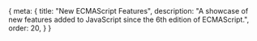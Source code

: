 <route>
{
	meta: {
		title: "New ECMAScript Features",
		description: "A showcase of new features added to JavaScript since the 6th edition of ECMAScript.",
		order: 20,
	}
}
</route>

<Title :title="$route.meta.title" :description="$route.meta.description" />

Now that we know a little bit about the history of JavaScript, we can move onto modern JavaScript. In my mind, modern JavaScript means two things, the new language features released since ES5 and the build tools and frameworks we use these days to create JavaScript applications.

In this article, we'll look at the new features introduced in the ECMAScript specifications. We're not going to look at every change and detail. Instead, we'll focus on new syntax, features, built-in global objects and new methods to existing objects. We'll also take a look at some new Web APIs.

The goal of this article isn't to teach you new programming concepts, or even to show you how to use these new JavaScript features, that would take far too long. Instead I'm aiming to show you as many cool new features of JavaScript, so you know about them, and link to the relevant MDN articles so you can learn more about the ones that interest you.

::: c info "Credit" box
The examples in this article are based on and directly quoted from [MDN articles](https://developer.mozilla.org/en-US/docs/Web/JavaScript/Reference), found from this [ECMAScript compatibility table](https://kangax.github.io/compat-table/es6/), with some key differences.

This article is like a curated list of these articles, shortened and spliced for brevity and to only, (*mostly* 🙄), contain features introduced since ES5.

Rather than listing new features of each ECMAScript edition chronologically, I'm grouping related features together. Modern browsers support almost all of the latest ES features. So there's really no reason to make a distinction between the different editions.
:::

## Syntax
Let's start by going through some of the new syntax introduced in ES2015+. These new syntax features make writing JavaScript less tedious and more concise. This isn't a complete list; some new syntax is also presented in other sections, but those features are large enough to warrant their own chapters.

#### Default function parameters

Default function parameters allow named parameters to be initialized with default values if no value or undefined is passed.

```js ln
function multiply(a, b = 1) {
	return a * b;
}

console.log(multiply(5, 2)); // 10
console.log(multiply(5)); // 5
```

[MDN: Default parameters](https://developer.mozilla.org/en-US/docs/Web/JavaScript/Reference/Functions/Default_parameters)

#### Rest parameters
The rest parameter syntax allows a function to accept an indefinite number of arguments as an array. The function declaration can include normal parameters as well, but only the last parameter can be a rest parameter.

```js ln
function myFun(a, b, ...manyMoreArgs) {
	console.log("a", a)
	console.log("b", b)
	console.log("manyMoreArgs", manyMoreArgs)
}

myFun("one", "two", "three", "four", "five", "six")
// a, one
// b, two
// manyMoreArgs, ["three", "four", "five", "six"]
```

[MDN: Rest parameters](https://developer.mozilla.org/en-US/docs/Web/JavaScript/Reference/Functions/rest_parameters)

#### Spread syntax

Spread syntax `...` looks exactly like rest syntax. In a way, rest syntax is the opposite of spread syntax. Spread syntax *"expands"* an array into its elements, while rest syntax collects multiple elements and *"condenses"* them into a single element.

```js ln
function sum(x, y, z) {
	return x + y + z;
}

const numbers = [1, 2, 3];
console.log(sum(...numbers)); // 6
```

The spread syntax makes it easy to clone and concatenate arrays and objects.

```js ln
let arr1 = [0, 1, 2];
let arr2 = [3, 4, 5];

// Copies the array, same as arr1.slice()
let arr3 = [...arr1];

// Concatenas the arrays, same as arr1.concat(arr2);
let arr3 = [...arr1, ...arr2];

let obj1 = { foo: 'bar', x: 42 };
let obj2 = { foo: 'baz', y: 13 };

let clonedObj = { ...obj1 };
// Object { foo: "bar", x: 42 }

let mergedObj = { ...obj1, ...obj2 };
// Object { foo: "baz", x: 42, y: 13 }
```

[MDN: Spread syntax](https://developer.mozilla.org/en-US/docs/Web/JavaScript/Reference/Operators/Spread_syntax)

#### Destructuring assignment

The destructuring assignment syntax is a JavaScript expression that makes it possible to unpack values from arrays, or properties from objects, into distinct variables.

```js ln
let [a, b] = [10, 20];

console.log(a); // 10
console.log(b); // 20

let { a, b } = { a: 10, b: 20 };
console.log(a); // 10
console.log(b); // 20

// Renaming variables
const o = {p: 42, q: true};
const {p: foo, q: bar} = o;

console.log(foo); // 42
console.log(bar); // true
```

A neat trick is to destructure values into existing variables, allowing us to swap the values of variables in a single expression.

```js ln
let a = 1;
let b = 3;

[a, b] = [b, a];
console.log(a); // 3
console.log(b); // 1
```

The destructuring syntax is really powerful. Considering that
1. We can include default values in destructuring assignment.
2. We can use destructuring in a function's parameters.
3. We can destructure nested objects/arrays.

Putting all of that together:

::: c center-child wide
```js ln
// We still get `size`, since it has a default value
function drawChart({size = 'big', coords = {x: 0, y: 0}, radius = 25} = {}) {
	console.log(size, coords, radius);
}

drawChart({
	coords: { x: 18, y: 30 },
	radius: 30,
	color: 'red' // We can pass in properties that aren't used
});
```
:::

Note that the right hand assignment of an empty object `= {}`, is so that we could call the function without any parameters and it would still work.

[MDN: Destructuring assignment](https://developer.mozilla.org/en-US/docs/Web/JavaScript/Reference/Operators/Destructuring_assignment)

#### Object literal extensions
With some new syntactic sugar for objects, an object's keys can now be declared using shorthands and computed names.

```js ln
// Shorthand property names
let a = 'foo', b = 42, someObj = {};
let o = { a, b, c }
// Previously { a: a, b: b, someObj: someObj }

// Shorthand method names
let o = { property(parameters) {} }
// Previously { property: function(parameters) {} }

// Computed property names
let prop = 'foo';
let o = {
	[prop]: 'hey',
	['b' + 'ar']: 'there'
}
```
[MDN: Object inititalizer](https://developer.mozilla.org/en-US/docs/Web/JavaScript/Reference/Operators/Object_initializer#new_notations_in_ecmascript_2015)

Modern JavaScript also allows leaving trailing commas after object properties and function parameters. Previously trailing commas were only valid syntax in arrays.

```js ln
var object = {
	foo: "bar",
	baz: "qwerty",
	age: 42,
};

function f(p,) {
	console.log(p);
}

// array destructuring with a trailing comma
[a, b,] = [1, 2];
```
[MDN: Trailing commas](https://developer.mozilla.org/en-US/docs/Web/JavaScript/Reference/Trailing_commas)

#### For..of loops
The `for...of` statement creates a loop iterating over iterable objects, including Strings, Arrays, and array-like objects (e.g., NodeList).

The `for...of` statement iterates over the **values** of the iterable object.

```js ln
const iterable = [10, 20, 30];

for (const value of iterable) {
	console.log(value);
}
// 10
// 20
// 30

const iterable = 'boo';

for (const value of iterable) {
	console.log(value);
}
// "b"
// "o"
// "o"
```

`for...of` is different from the `for...in` statement, which [iterates](#iterators) over the **properties**, of an object, i.e., the key rather than the value. This means you often have to take an extra step to access the value.

The problem with `for...in` is that adding properties to `Object` or `Array` 's prototype means that those properties will also be iterated over, even though this is rarely the behavior you want.

```js ln
Object.prototype.objCustom = function() {};
Array.prototype.arrCustom = function() {};

const iterable = [3, 5, 7];
iterable.foo = 'hello';

for (const i in iterable) {
	console.log(i);
	// logs "0", "1", "2", "foo", "arrCustom", "objCustom"

	if (iterable.hasOwnProperty(i)) {
		console.log(i);
		// logs "0", "1", "2", "foo"
	}
}

for (const i of iterable) {
	console.log(i);
	// logs 3, 5, 7
}
```

[MDN: for...of](https://developer.mozilla.org/en-US/docs/Web/JavaScript/Reference/Statements/for...of)

#### Template literals

Template literals are string literals that allow embedded expressions. You can use multi-line strings and string interpolation features with them.

```js ln
`string text`

`string text line 1
 string text line 2`

`string text ${expression} string text`
```

Template literals are enclosed by the backtick (`). Any newline characters inserted in the source are part of the template literal, which isn't possible with normal strings, instead you'd have to use newline characters and string concatenation.

The expressions in a template literal also support nested templates. For more complex use cases, you can read about tagged templates in the following link.

[MDN: Template literals](https://developer.mozilla.org/en-US/docs/Web/JavaScript/Reference/Template_literals)

#### Optional chaining (?.)

The optional chaining operator `?.` enables you to read the value of a property in an object without having to check that the reference is valid. With nested structures, it is possible to use optional chaining multiple times.

The `?.` operator is like the `.` chaining operator, except that instead of causing an error if a reference is nullish (`null` or `undefined`), the expression short-circuits with a return value of `undefined`.

```js ln
const adventurer = {
	name: 'Alice',
	cat: {
		name: 'Dinah'
	}
};

const dogName = adventurer.dog?.name;
console.log(dogName); // undefined
```

[MDN: Optional chaining operator](https://developer.mozilla.org/en-US/docs/Web/JavaScript/Reference/Operators/Optional_chaining)

#### Nullish coalescing (??)

The nullish coalescing operator `??` is a logical operator that returns its right-hand side operand when its left-hand side operand is null or undefined, and otherwise returns its left-hand side operand.

This can be contrasted with the logical OR `||` operator, which returns the right-hand side operand if the left operand is any falsy value.

```js ln
let myText = '';
// An empty string (which is also a falsy value)

let notFalsyText = myText || 'Hello world';
console.log(notFalsyText);
// Hello world

let preservingFalsy = myText ?? 'Hi neighborhood';
console.log(preservingFalsy);
// ''
```

[MDN: Nullish coalescing operator](https://developer.mozilla.org/en-US/docs/Web/JavaScript/Reference/Operators/Nullish_coalescing_operator)


#### Exponentiation (**)

The exponentiation operator `**` returns the result of raising the first operand to the power of the second operand. It is equivalent to `Math.pow`, except it also accepts [BigInts](#bigint) as operands.

https://developer.mozilla.org/en-US/docs/Web/JavaScript/Reference/Operators/Exponentiation

#### `const` and `let`

Traditionally JavaScript variables were declared using the `var` statement, which declares a function-scoped or globally-scoped variable. The major difference between `var` and `const` or `let` is that `var` variables are function-scoped, where as `let` and `const` are block-scoped, and `var` declarations are [hoisted](https://developer.mozilla.org/en-US/docs/Web/JavaScript/Reference/Statements/var#var_hoisting).

The difference between `const` and `let` is that the value of a constant can't be changed through reassignment, and it can't be redeclared.

Note that `const` does not make the value itself immutable, just that the variable identifier cannot be reassigned.

```js ln
function varTest() {
	var x = 1;
	{
		var x = 2; // same variable
		console.log(x); // 2
	}
	console.log(x); // 2
}

function letTest() {
	let x = 1;
	{
		let x = 2; // different variable
		console.log(x); // 2
	}
	console.log(x); // 1
}
```

The nature of `var` makes it unpredictable in some cases. For example:

```js ln
for (var i = 0; i < 5; ++i) {
	setTimeout(function () {
		console.log(i);
	}, 1000);
}
// prints '5' five times
```

This will call the `setTimeout` function five time immediately, and a second later all five callbacks are called with the same value of `i', rather than creating a new lexical environment with each iteration.

[MDN: const](https://developer.mozilla.org/en-US/docs/Web/JavaScript/Reference/Statements/const)
[MDN: let](https://developer.mozilla.org/en-US/docs/Web/JavaScript/Reference/Statements/let)
[MDN: var](https://developer.mozilla.org/en-US/docs/Web/JavaScript/Reference/Statements/var)

#### Object getter and setter

The `get` syntax binds an object property to a function that will be called when that property is looked up.
The `set` syntax binds an object property to a function to be called when there is an attempt to set that property.

```js ln
const language = {
	name: '',
	dialects: ['a', 'b', 'c'],
	previousLanguages: [],
	get firstDialect() {
		if (dialects.length) {
			return this.dialects[0];
		}
		return undefined;
	},
	set current(name) {
		this.name = name;
		this.previousLanguages.push(name);
	}
};

language.current = 'EN';
language.current = 'FA';
console.log(language.log); // Array ["EN", "FA"]
console.log(language.firstDialect); // "a"
console.log(language.name); // "FA"
```

[MDN: get](https://developer.mozilla.org/en-US/docs/Web/JavaScript/Reference/Functions/get)
[MDN: set](https://developer.mozilla.org/en-US/docs/Web/JavaScript/Reference/Functions/set)

## Functions

ECMAScript has had a lot of addition to functions. These come in the form of arrow functions, generators, async functions and classes. We'll be going through all of these and seeing how these new additions work.

### Arrow functions

An arrow function expression is a compact alternative to a traditional function expression, but is limited and can't be used in all situations.

```js ln
// Traditional Function
function (a){
	return a + 100;
}

// Arrow Function
a => a + 100;
```

The main difference is that arrow functions do not have their own scope, meaning they don't bind their own `this`. This means it's not a good idea to use them as methods, as you won't be able to refer to the other properties of the object. On the other hand, arrow functions are well suited for callbacks, since you often want to access the scope where the callback was defined, and not the scope of the function you're passing the callback into.

Let's take a closer look at the concise syntax of arrow functions. Arrow functions can omit paranthesis around the parameters, if there's only one parameter. They can also omit the brackets around the body of the function, and the return statement, in which case the return is implicit.

Here's the above arrow function in it's full form.

```js
(a) => {
	return a + 100;
}
```

Arrow functions, just like regular functions, are expressions and can be assigned to a variable.

```js
let max = (a, b) => a > b ? a : b;
```

This short syntax makes arrow functions excellent in use as arguments in higher-order functions, such as `filter`, `find`, or `map`.

```js
const numbers = [1, 4, 9, 16];
const multiplied = numbers.map(x => x * 2);

// Regular function style
const multiplied = numbers.map(function(x) { return x * 2 });
```

[MDN: Arrow functions](https://developer.mozilla.org/en-US/docs/Web/JavaScript/Reference/Functions/Arrow_functions)

### Iterators and generators

Iterators and Generators bring the concept of iteration directly into the core language and provide a mechanism for customizing the behavior of `for...of` loops.

#### Iterators

In JavaScript an **iterator** is an object which defines a sequence and potentially a return value upon its termination.

Specifically, an iterator is any object which implements the [Iterator protocol](https://developer.mozilla.org/en-US/docs/Web/JavaScript/Reference/Iteration_protocols#the_iterator_protocol) by having a `next()` method that returns an object with the `value` and `done` properties.

Here is an example of an iterator. It allows creation of a simple range iterator which defines a sequence of integers from `start` to `end`.

```js ln
function makeRangeIterator(start = 0, end = Infinity) {
	let nextIndex = start;

	const rangeIterator = {
		next() {
			if (nextIndex < end) {
				nextIndex++;
				return { value: nextIndex, done: false };
			}
			return { done: true }
		}
	};
	return rangeIterator;
}
```

Using the iterator then looks like this:
``` js ln
const it = makeRangeIterator(1, 10, 2);

let result = it.next();
while (!result.done) {
	console.log(result.value); // 1 3 5 7 9
	result = it.next();
}
```

#### Generator functions

While custom iterators are a useful tool, their creation requires careful programming due to the need to explicitly maintain their internal state. Generator functions provide a powerful alternative: they allow you to define an iterative algorithm by writing a single function whose execution is not continuous. Generator functions are written using the `function*` syntax.

When called, generator functions do not initially execute their code. Instead, they return a special type of iterator, called a `Generator`. When a value is consumed by calling the generator's `next` method, the Generator function executes until it encounters the `yield` keyword.

The function can be called as many times as desired, and returns a new Generator each time. Each Generator may only be iterated once.

Generators compute their yielded values on demand, which allows them to efficiently represent sequences that are expensive to compute (or even infinite sequences).

```js ln
function* fibonacci() {
	let current = 0;
	let next = 1;
	while (true) {
		yield current;
		[current, next] = [next, next + current];
	}
}

const sequence = fibonacci();
console.log(sequence.next().value); // 0
console.log(sequence.next().value); // 1
console.log(sequence.next().value); // 1
console.log(sequence.next().value); // 2
console.log(sequence.next().value); // 3
console.log(sequence.next().value); // 5
```

[MDN: Generator](https://developer.mozilla.org/en-US/docs/Web/JavaScript/Reference/Global_Objects/Generator)

#### Iterables

An iterable is an object that defines a method that returns an iterator. This method is the `@@iterator` method and is defined as a property with a `Symbol.iterator` as the key.

::: c note Note box
`@@` describes what's called a well-known [symbol](#symbols). These symbols are typically used as keys of properties that extend the functionality of objects.
:::

For example we, can access the iterators of built-in objects like this:

```js
const someString = 'hi';
const iterator = someString[Symbol.iterator]();

console.log(iterator.next()); // { value: "h", done: false }
console.log(iterator.next()); // { value: "i", done: false }
console.log(iterator.next()); // { value: undefined, done: true }
```

You can also use the `Symbol.iterator` to create your own iterables. Here's an example, using a generator function:

```js ln
const myIterable = {
	*[Symbol.iterator]() {
		yield 1;
		yield 2;
		yield 3;
	}
}

// Using the spread syntax will also consume the iterator
const iterated = [...myIterable]; // Array [1, 2, 3]
```

[MDN: Iterators and generators](https://developer.mozilla.org/en-US/docs/Web/JavaScript/Guide/Iterators_and_Generators)

### Asynchronous functions

JavaScript has a new way of dealing with callbacks in asynchronous functions, called Promises, and some new keywords, `async` and `await`, which let us write asynchronous functions in a more readable form.

#### Promise

A Promise is an object representing the eventual completion or failure of an asynchronous operation. Essentially, a promise is a returned object to which you attach callbacks, instead of passing callbacks into a function.

A `Promise` is in one of these states:
- `pending`: initial state, neither fulfilled nor rejected.
- `fulfilled`: meaning that the operation was completed successfully.
- `rejected`: meaning that the operation failed.

Callbacks are added with `then()`. One of the great things about using promises is chaining. Multiple callbacks may be added by calling `then()` several times. They will be invoked one after another, in the order in which they were inserted. The `then()` function returns a new promise object every time.

Doing several asynchronous operations in a row would lead to the classic callback pyramid of doom:

```js ln
doSomething(function(result) {
	doSomethingElse(result, function(newResult) {
		doThirdThing(newResult, function(finalResult) {
		console.log('Got the final result: ' + finalResult);
		}, failureCallback);
	}, failureCallback);
}, failureCallback);
```

With modern functions, we attach our callbacks to the returned promises instead, forming a promise chain:

```js ln
doSomething()
.then(result => doSomethingElse(result))
.then(newResult => doThirdThing(newResult))
.then(finalResult => {
	console.log(`Got the final result: ${finalResult}`);
})
.catch(failureCallback);
```

Besides the `then` and `catch` methods, there's a third one called `finally`. The finally method's callback is executed when the promise is settled, i.e. either fulfilled or rejected.

Here's an example of how to wrap an old-style callback-based function, `setTimeout` with a promise.

::: c wide center-child
```js
const wait = ms => new Promise((resolve, reject) => setTimeout(resolve, ms));

wait(10*1000)
	.then(() => saySomething("10 seconds"))
	.catch(failureCallback);
```
:::

Note that the `reject` method is left unused here, but generally, you'd wrap an asynchronous function in a try/catch block and reject the promise with some error object if the operation failed.

```js
const myFirstPromise = new Promise((resolve, reject) => {
	// do something asynchronous which eventually calls either:
	// resolve(someValue)		// fulfilled
	// or
	// reject("failure reason")	// rejected
});
```

The `Promise` object contains some built-in static methods that help deal with multiple concurrent promises. See [all](https://developer.mozilla.org/en-US/docs/Web/JavaScript/Reference/Global_Objects/Promise/all), [allSettled](https://developer.mozilla.org/en-US/docs/Web/JavaScript/Reference/Global_Objects/Promise/allSettled), [any](https://developer.mozilla.org/en-US/docs/Web/JavaScript/Reference/Global_Objects/Promise/any), [race](https://developer.mozilla.org/en-US/docs/Web/JavaScript/Reference/Global_Objects/Promise/race).

[MDN: Using promises](https://developer.mozilla.org/en-US/docs/Web/JavaScript/Guide/Using_promises)
[MDN: Promise](https://developer.mozilla.org/en-US/docs/Web/JavaScript/Reference/Global_Objects/Promise)

#### Async/await

An async function is a function declared with the `async` keyword, and the `await` keyword is permitted within them. The `async` and `await` keywords enable asynchronous, promise-based behavior to be written in a cleaner style, avoiding the need to explicitly configure promise chains.

::: c info Info box
There's a proposal to allow using `await` at the top-level of modules, enabling modules to act as big async functions.

[TC39: Top-level await](https://github.com/tc39/proposal-top-level-await)
:::

```js ln
function resolveAfter2Seconds() {
	return new Promise(resolve => {
		setTimeout(() => {
			resolve('resolved');
		}, 2000);
	});
}

async function asyncCall() {
	console.log('calling');
	const result = await resolveAfter2Seconds();
	console.log(result);
	// expected output: "resolved"
}

asyncCall();
```

Async functions always return a promise. If the return value of an async function is not explicitly a promise, it will be implicitly wrapped in a promise.


[MDN: Async function](https://developer.mozilla.org/en-US/docs/Web/JavaScript/Reference/Statements/async_function)

#### for await...of

The `for await...of` statement creates a loop iterating over async iterable objects as well as on sync iterables. Note that this statement can also only be used inside an async function.

```js
for await (variable of iterable) {
	// statement
}
```

The `for await...of` statement can be used with async iterables (iterables defined with `Symbol.asyncIterator`) and async generators, e.g:

```js ln
async function* asyncGenerator() {
	let i = 0;
	while (i < 3) {
		yield i++;
	}
}
```

[MDN: for...await of](https://developer.mozilla.org/en-US/docs/Web/JavaScript/Reference/Statements/for-await...of)

### Classes

Classes are "special functions", they're built on prototypes. Before ES2015, there was no `class` keyword, instead functions would be used to construct "classes". Functions were a good substitute for classes since they had their own scope, meaning access to `this` and JavaScript's object prototypes allowed for adding class-like "methods" to functions.

```js ln
function Person(name, age, gender) {
	this.name = name;
	this.age = age;
	this.gender = gender;
}

Person.prototype.getName = function() {
	return this.name;
};
```

In modern JavaScript we have the `class` keyword, which is syntactic sugar for the same prototypical behavior, but makes it much easier to deal with classes.

To declare a class, you use the `class` keyword with the name of the class:

```js
class Rectangle {
	constructor(height, width) {
		this.height = height;
		this.width = width;
	}
	// Static property
	static displayName = "Rect";
	// Getter
	get area() {
		return this.calcArea();
	}
	// Method
	calcArea() {
		return this.height * this.width;
	}
	// Static method
	static distance(a, b) {
		const dx = a.x - b.x;
		const dy = a.y - b.y;
		return Math.hypot(dx, dy);
	}
}

const square = new Rectangle(10, 10);

console.log(square.area); // 100
```

:::: c info Info box
There's a proposal to add public and private fields to classes.

This would allow for defining properties ahead of time, rather than in the constructor and marking them as private.

[TC39: Class fields](https://github.com/tc39/proposal-class-fields)

::: c tag more
```js
class Rectangle {
	height = 0;
	width;
	#color = 'red';
	constructor(height, width) {
		this.height = height;
		this.width = width;
	}
}
```
:::
::::

Classes can be inherited with the `extends` key word.

```js ln
class Cat {
	constructor(name) {
		this.name = name;
	}

	speak() {
		console.log(`${this.name} makes a noise.`);
	}
}

class Lion extends Cat {
	speak() {
		super.speak();
		console.log(`${this.name} roars.`);
	}
}

let l = new Lion('Fuzzy');
l.speak();
// Fuzzy makes a noise.
// Fuzzy roars.
```

[MDN: Classes](https://developer.mozilla.org/en-US/docs/Web/JavaScript/Reference/Classes)

## New built-in objects

In this chapter we'll look at new built-in objects in JavaScript. Standard built-in objects are things like `Number`, `Object`, or `Array`. In the next chapter we'll look at additions to existing built-ins, but for now we'll focus on some new additions.

For a full list, see [MDN: Standard built-in objects](https://developer.mozilla.org/en-US/docs/Web/JavaScript/Reference/Global_Objects).

### Symbols

Symbols are one of the seven primitive data types in JavaScript, along side with string, number, bigint, boolean, undefined, and null. In other-languages Symbols are referred to as "atoms". The `Symbol` function produces an anonymous, unique value that can be used as an object property. The `Symbol` function can optionally take a description string as an argument.

Here are two symbols with the same description:

```js
let Sym1 = Symbol("Sym")
let Sym2 = Symbol("Sym")

console.log(Sym1 === Sym2) // returns "false"
```

Earlier, in the iterables section, we saw how symbols can be used to extend the functionality of objects by using them as property keys.

JavaScript has quite a few of these well-known symbols. For a full list, refer to [EC39: Well-known symbols](https://tc39.es/ecma262/#sec-well-known-symbols).

[MDN: Symbol](https://developer.mozilla.org/en-US/docs/Web/JavaScript/Reference/Global_Objects/Symbol)

### Reflection

Reflection is the ability of a process to examine, introspect, and modify its own structure and behavior. JavaScript has two new built-in objects that let us do exactly that. `Proxy` and `Reflect` let us intercept and modify the behavior of objects.

#### Proxy

The Proxy object enables you to create a proxy for another object, which can intercept and redefine fundamental operations for that object.

A Proxy is created with two parameters:

- `target`: the original object which you want to proxy
- `handler`: an object that defines which operations will be intercepted and how to redefine intercepted operations.

For example, here we've provided an implementation of the `get()` handler, which intercepts attempts to access properties in the target:

```js ln
const target = {
	message1: "hello",
	message2: "everyone"
};

const handler = {
	get: function(target, prop, receiver) {
		if (prop === "message2") {
			return "world";
		}
		return target[prop];
	}
};

const proxy = new Proxy(target, handler);

console.log(proxy.message1); // hello
console.log(proxy.message2); // world
```

You can see the full list of proxy handler functions [here](https://developer.mozilla.org/en-US/docs/Web/JavaScript/Reference/Global_Objects/Proxy/Proxy#handler_functions).

[MDN: Proxy](https://developer.mozilla.org/en-US/docs/Web/JavaScript/Reference/Global_Objects/Proxy)

#### Reflect

Reflect is a built-in object that provides methods for interceptable JavaScript operations. The methods are the same as those of proxy handlers. `Reflect` is not a function object, so it's not constructible.

The Reflect object provides the following static functions which have the same names as the proxy handler methods. You may be familiar with these methods, since many of them correspond to the methods on `Object`, with some subtle differences.

Here's some examples of Reflect in action:

```js ln
// Detecting whether an object contains certain properties
const duck = {
	name: 'Maurice',
	color: 'white',
	greeting: function() {
		console.log(`Quaaaack! My name is ${this.name}`);
	}
}

Reflect.has(duck, 'color'); // true
Reflect.has(duck, 'haircut'); // false

// Returning the object's own keys
Reflect.ownKeys(duck);
// [ "name", "color", "greeting" ]

// Adding a new property to the object
Reflect.set(duck, 'eyes', 'black');
// returns "true" if successful
// "duck" now contains the property "eyes: 'black'"
```

[MDN: Reflect](https://developer.mozilla.org/en-US/docs/Web/JavaScript/Reference/Global_Objects/Reflect)

### BigInt

BigInt is a built-in object whose constructor returns a `BigInt` value. BigInt represents whole numbers larger than 2<sup>53</sup> - 1, which is the largest number JavaScript can represent with a `Number` value. BigInt values can be used for arbitrarily large integers.

::: c wide center-child

```js
const previouslyMaxSafeInteger = 9007199254740991n
const alsoHuge = BigInt(9007199254740991)
const hugeString = BigInt("9007199254740991")
const hugeHex = BigInt("0x1fffffffffffff")
const hugeOctal = BigInt("0o377777777777777777")
const hugeBin = BigInt("0b11111111111111111111111111111111111111111111111111111")
// ↪ 9007199254740991n
```
:::

BigInts can use all the math operator symbols and boolean logic you'd expect, but they are integers, so division will truncate any fractions.

[MDN: BigInt](https://developer.mozilla.org/en-US/docs/Web/JavaScript/Reference/Global_Objects/BigInt)

### Typed Arrays

Who wants to talk about low-level JavaScript? Great! Let's talk about low-level JavaScript. Namely about ArrayBuffers and TypedArrays.

#### ArrayBuffer and TypedArrays

The `ArrayBuffer` object is used to represent a generic, fixed-length raw binary data buffer.

It is an array of bytes, often referred to in other languages as a "byte array". You cannot directly manipulate the contents of an [`ArrayBuffer`](https://developer.mozilla.org/en-US/docs/Web/JavaScript/Reference/Global_Objects/ArrayBuffer); instead, you create one of the [`TypedArray` objects](https://developer.mozilla.org/en-US/docs/Web/JavaScript/Reference/Global_Objects/TypedArray) or a [`DataView`](https://developer.mozilla.org/en-US/docs/Web/JavaScript/Reference/Global_Objects/DataView) object which represents the buffer in a specific format, and use that to read and write the contents of the buffer.

<table class="box">
	<thead>
		<tr>
			<th colspan="17">
				Array buffer (16 bytes)
			</th>
		</tr>
	</thead>
	<tbody>
		<tr>
			<td class="border border-gray-800 !pl-[0.75rem]">UInt8Array</td>
			<td class="border border-gray-800 text-center">0</td>
			<td class="border border-gray-800 text-center">1</td>
			<td class="border border-gray-800 text-center">2</td>
			<td class="border border-gray-800 text-center">3</td>
			<td class="border border-gray-800 text-center">4</td>
			<td class="border border-gray-800 text-center">5</td>
			<td class="border border-gray-800 text-center">6</td>
			<td class="border border-gray-800 text-center">7</td>
			<td class="border border-gray-800 text-center">8</td>
			<td class="border border-gray-800 text-center">9</td>
			<td class="border border-gray-800 text-center">10</td>
			<td class="border border-gray-800 text-center">11</td>
			<td class="border border-gray-800 text-center">12</td>
			<td class="border border-gray-800 text-center">13</td>
			<td class="border border-gray-800 text-center">14</td>
			<td class="border border-gray-800 text-center !pr-[0.75rem]">15</td>
		</tr>
		<tr>
			<td class="border border-gray-800 !pl-[0.75rem]">UInt16Array</td>
			<td colspan="2" class="border border-gray-800 text-center">0</td>
			<td colspan="2" class="border border-gray-800 text-center">1</td>
			<td colspan="2" class="border border-gray-800 text-center">2</td>
			<td colspan="2" class="border border-gray-800 text-center">3</td>
			<td colspan="2" class="border border-gray-800 text-center">4</td>
			<td colspan="2" class="border border-gray-800 text-center">5</td>
			<td colspan="2" class="border border-gray-800 text-center">6</td>
			<td colspan="2" class="border border-gray-800 text-center !pr-[0.75rem]">7</td>
		</tr>
		<tr>
			<td class="border border-gray-800 !pl-[0.75rem]">UInt32Array</td>
			<td colspan="4" class="border border-gray-800 text-center">0</td>
			<td colspan="4" class="border border-gray-800 text-center">1</td>
			<td colspan="4" class="border border-gray-800 text-center">2</td>
			<td colspan="4" class="border border-gray-800 text-center !pr-[0.75rem]">3</td>
		</tr>
		<tr>
			<td class="border border-gray-800 !pl-[0.75rem]">Float64Array</td>
			<td colspan="8" class="border border-gray-800 text-center">0</td>
			<td colspan="8" class="border border-gray-800 text-center !pr-[0.75rem]">1</td>
		</tr>
	</tbody>
</table>

There are TypedArrays for signed and unsigned integers, floats and BigInts. So, what about DataViews?

#### DataView

The `DataView` view provides a low-level interface for reading and writing multiple number types in a binary ArrayBuffer, without having to care about the platform's [endianness](https://developer.mozilla.org/en-US/docs/Glossary/Endianness).

Multi-byte number formats are represented in memory differently depending on machine architecture. `DataView` accessors provide explicit control of how data is accessed, regardless of the executing computer's endianness.

So really `DataView` is used in special cases where you need control over the endianness of the data. In most cases you can just use the methods on the `TypedArray` directly.

:::: c box info SharedArrayBuffer
There's also a [`SharedArrayBuffer`](https://developer.mozilla.org/en-US/docs/Web/JavaScript/Reference/Global_Objects/SharedArrayBuffer), similar to the ArrayBuffer object. The difference is that SharedArrayBuffers can share memory between the main page and [web workers](https://developer.mozilla.org/en-US/docs/Web/API/Web_Workers_API).

::: c tag more

Since web workes operate in a different thread from the main program, sharing memory introduces concurrency problems. Shared memory can be created and updated simultaneously in workers or the main thread. Depending on the system (the CPU, the OS, the Browser) it can take a while until the change is propagated to all contexts. To synchronize, atomic operations are needed.

The [Atomics](https://developer.mozilla.org/en-US/docs/Web/JavaScript/Reference/Global_Objects/Atomics) object provides atomic operations as static methods. Atomic operations make sure that predictable values are written and read, that operations are finished before the next operation starts and that operations are not interrupted.
:::
::::

[MDN: Indexed collections](https://developer.mozilla.org/en-US/docs/Web/JavaScript/Guide/Indexed_collections)

### Map and Set

We just looked at new indexed collections in JavaScript, now let's take a look at *keyed* collections, `Map` and `Set`.

#### Map

[Map](https://developer.mozilla.org/en-US/docs/Web/JavaScript/Reference/Global_Objects/Map) is a new data structure to map values to values. A Map object is a simple key/value map, also known as a dictionary.

Traditionally, objects have been used to map strings to values. Objects allow you to set keys to values, retrieve those values, delete keys, and detect whether something is stored at a key. Map objects, however, have a few more advantages that make them better maps.

- The keys of an `Object` are `Strings` or `Symbols`, where they can be of any value for a `Map`.
- You can get the size of a `Map` easily, while you have to manually keep track of size for an `Object`.
- The iteration of maps is in insertion order of the elements.
- An `Object` has a prototype, so there are default keys in the map.

The following code shows some basic operations with a Map. You can use a `for...of` loop to return an array of `[key, value]` for each iteration.

```js ln
let sayings = new Map();
sayings.set('dog', 'woof');
sayings.set('cat', 'meow');
sayings.set('elephant', 'toot');
sayings.size; // 3
sayings.get('dog'); // woof
sayings.get('fox'); // undefined
sayings.has('bird'); // false
sayings.delete('dog');
sayings.has('dog'); // false

for (let [key, value] of sayings) {
  console.log(key + ' goes ' + value);
}
// "cat goes meow"
// "elephant goes toot"

sayings.clear();
sayings.size; // 0
```

::: c box info WeakMap

The [`WeakMap`](https://developer.mozilla.org/en-US/docs/Web/JavaScript/Reference/Global_Objects/WeakMap) object is a collection of key/value pairs in which the keys are objects only and the values can be arbitrary values. The object references in the keys are held weakly, meaning that they are a target of garbage collection (GC) if there is no other reference to the object anymore. The WeakMap API is the same as the Map API.

One difference to Map objects is that WeakMap keys are not enumerable (i.e., there is no method giving you a list of the keys). If they were, the list would depend on the state of garbage collection, introducing non-determinism.

:::

#### Set

[Set](https://developer.mozilla.org/en-US/docs/Web/JavaScript/Reference/Global_Objects/Set) objects are collections of values. You can iterate its elements in insertion order. A value in a Set may only occur once; it is unique in the Set's collection.

Traditionally, a set of elements has been stored in arrays in JavaScript in a lot of situations. The new Set object, however, has some advantages:

- Deleting Array elements by value `arr.splice(arr.indexOf(val), 1)` is very slow.
- `Set` objects let you delete elements by their value. With an array, you would have to splice based on an element's index.
- The value `NaN` cannot be found with `indexOf` in an array.
- `Set` objects store unique values. You don't have to manually keep track of duplicates.

The following code shows some basic operations with a Set.

```js ln
let mySet = new Set();
mySet.add(1);
mySet.add('some text');
mySet.add('foo');

mySet.has(1); // true
mySet.delete('foo');
mySet.size; // 2

for (let item of mySet) console.log(item);
// 1
// "some text"
```

You can create an `Array` from a `Set` using [`Array.from`](https://developer.mozilla.org/en-US/docs/Web/JavaScript/Reference/Global_Objects/Array/from) or the [spread syntax](#spread-syntax). Also, the `Set` constructor accepts an `Array` to convert in the other direction.

```js
Array.from(mySet);
[...mySet2];

mySet2 = new Set([1, 2, 3, 4]);
```

:::: c box info WeakSet

[WeakSet](https://developer.mozilla.org/en-US/docs/Web/JavaScript/Reference/Global_Objects/WeakSet) objects are collections of objects. An object in the `WeakSet` may only occur once. It is unique in the `WeakSet`'s collection, and objects are not enumerable.

::: c tag more

The main differences to the `Set` object are:

- In contrast to Sets, WeakSets are collections of objects only, and not of arbitrary values of any type.
- The WeakSet is weak: References to objects in the collection are held weakly. If there is no other reference to an object stored in the WeakSet, they can be garbage collected. That also means that there is no list of current objects stored in the collection.
WeakSets are not enumerable.
- The use cases of WeakSet objects are limited. They will not leak memory, so it can be safe to use DOM elements as a key and mark them for tracking purposes, for example.
:::
::::

[MDN: Keyed collections](https://developer.mozilla.org/en-US/docs/Web/JavaScript/Guide/Keyed_collections)

### Internationalization API

We've been saving the best for last. The Internationalization API, that's right, internationalization built straight into JavaScript. The `Intl` object provides language sensitive string comparison, number formatting, date and time formatting, as well as other language sensitive functions.

These are all the constructors under the `Intl` namespace:

- [Collator](https://developer.mozilla.org/en-US/docs/Web/JavaScript/Reference/Global_Objects/Intl/Collator/Collator): Language-sensitive string comparison.
- [DateTimeFormat](https://developer.mozilla.org/en-US/docs/Web/JavaScript/Reference/Global_Objects/Intl/DateTimeFormat/DateTimeFormat): Language-sensitive date and time formatting.
- [RelativeTimeFormat](https://developer.mozilla.org/en-US/docs/Web/JavaScript/Reference/Global_Objects/Intl/RelativeTimeFormat/RelativeTimeFormat): Language-sensitive relative time formatting.
- [ListFormat](https://developer.mozilla.org/en-US/docs/Web/JavaScript/Reference/Global_Objects/Intl/ListFormat/ListFormat): Language-sensitive list formatting.
- [Locale](https://developer.mozilla.org/en-US/docs/Web/JavaScript/Reference/Global_Objects/Intl/Locale/Locale): Unicode locale identifiers.
- [NumberFormat](https://developer.mozilla.org/en-US/docs/Web/JavaScript/Reference/Global_Objects/Intl/NumberFormat/NumberFormat): Language-sensitive number formatting.
- [PluralRules](https://developer.mozilla.org/en-US/docs/Web/JavaScript/Reference/Global_Objects/Intl/PluralRules/PluralRules) Plural-sensitive formatting and language-specific rules for plurals.

I've found the DateTimeFormat constructor especially useful. Often negating the need for an internationalization or date/time formatting library.

Here's an example of what the DateTimeFormat constructor looks like.

::: c wide center-child
```js ln
const date = new Date(2020, 11, 20, 3, 23, 16, 738);

// Specify date and time format using "style" options (i.e. full, long, medium, short)
new Intl.DateTimeFormat('en-US', { dateStyle: 'full', timeStyle: 'long' }).format(date);
// Expected output "Sunday, December 20, 2020 at 3:23:16 AM GMT+2"
```
:::

The other constructors work more or less the same, you pass in a locale string and an optional options object argument.

Internationalization features have been added outside of the `Intl` object as well. Object's can define a `toLocaleString` method, for example:

```js
const date1 = new Date(2012, 11, 20, 3, 0, 0);
date1.toLocaleString('fi-FI');
// "20.12.2012 klo 3.00.00"

const number1 = 123456.789;
number1.toLocaleString('de-DE');
// "123.456,789"

const array1 = [4, 7, 10];
array1.toLocaleString('fr', { style: 'currency', currency: 'EUR'});
// "4,00 €,7,00 €,10,00 €"
```

[MDN: Intl](https://developer.mozilla.org/en-US/docs/Web/JavaScript/Reference/Global_Objects/Intl)

## Built-in extensions

All the built-in objects have gotten a lot of new additions. Rather than listing all of them here, I'm going to encourage you to checkout the page for the [Standard built-in objects](https://developer.mozilla.org/en-US/docs/Web/JavaScript/Reference/Global_Objects). Check out the objects you're interested in and see what new methods, static methods and properties they have now-a-days.

The basics are the most interesting ones, [Array](https://developer.mozilla.org/en-US/docs/Web/JavaScript/Reference/Global_Objects/Array), [String](https://developer.mozilla.org/en-US/docs/Web/JavaScript/Reference/Global_Objects/String), and [Object](https://developer.mozilla.org/en-US/docs/Web/JavaScript/Reference/Global_Objects/Object).

Methods like [`Array.includes`](https://developer.mozilla.org/en-US/docs/Web/JavaScript/Reference/Global_Objects/Array/includes), [`Array.find`](https://developer.mozilla.org/en-US/docs/Web/JavaScript/Reference/Global_Objects/Array/find), [`String.includes`](https://developer.mozilla.org/en-US/docs/Web/JavaScript/Reference/Global_Objects/String/includes), [`String.replaceAll`](https://developer.mozilla.org/en-US/docs/Web/JavaScript/Reference/Global_Objects/String/replaceAll) and [`Object.entries`](https://developer.mozilla.org/en-US/docs/Web/JavaScript/Reference/Global_Objects/Object/entries), to name a few, are extremely useful.

## Web APIs

We've more or less covered the new features of modern JavaScript. But that's not all there is. The web also has a whole host of new APIs for the DOM and for devices. API's like Fetch, Mutation, Resize, and Intersection (DOM) Observers, Web Workers, File access APIs, or devices API's like notifications, geolocation, or the ambient light sensor API.

These aren't defined in the ECMAScript specification, but rather they're standards that web browsers implement, defined by the World Wide Web Consortium (W3C) and Web Hypertext Application Technology Working Group (WHATWG).

:::: c box info Info
On May 28th, 2019, W3C and the WHATWG have signed a agreement to collaborate on a single, authoritative version of the HTML and DOM specifications, published by WHATWG.

::: c tag more

According to W3C's statement, the two parties have come to the following terms:

- W3C and WHATWG work together on HTML and DOM, in the WHATWG repositories, to produce a Living Standard and Recommendation/Review Draft-snapshots
- WHATWG maintains the HTML and DOM Living Standards
- W3C facilitates community work directly in the WHATWG repositories (bridging communities, developing use cases, filing issues, writing tests, mediating issue resolution)
- W3C stops independent publishing of a designated list of specifications related to HTML and DOM and instead will work to take WHATWG Review Drafts to W3C Recommendations
:::
::::

You can see the full index of Web API's [here](https://developer.mozilla.org/en-US/docs/Web/API). There's a lot of them, so I won't be listing and introducing them here; although we will cover the [Fetch API](https://developer.mozilla.org/en-US/docs/Web/API/Fetch_API) in the next article. Here's a few interesting APIs for you to checkout:

- [Web Workers](https://developer.mozilla.org/en-US/docs/Web/API/Web_Workers_API): Background threads, for running long tasks without blocking.
- [WebSockets](https://developer.mozilla.org/en-US/docs/Web/API/WebSockets_API) Two-way interactive communication session between the browser and a server.
- [File System Access](https://developer.mozilla.org/en-US/docs/Web/API/File_System_Access_API): Interaction with files on a user's local device.
- [Houdini](https://developer.mozilla.org/en-US/docs/Web/Houdini): A set of low-level APIs that exposes parts of the CSS engine.

## WebAssembly

Lastly, let's talk about WebAssembly. WebAssembly is a new type of code that can be run in modern web browsers — it is a low-level assembly-like language with a compact binary format that runs with near-native performance and provides languages such as C/C++, C# and Rust with a compilation target so that they can run on the web. It is also designed to run alongside JavaScript, allowing both to work together.

WebAssembly has huge implications for the web platform — it provides a way to run code written in multiple languages on the web at near native speed, with client apps running on the web that previously couldn’t have done so.

WebAssembly is designed to complement and run alongside JavaScript — using the WebAssembly JavaScript APIs, you can load WebAssembly modules into a JavaScript app and share functionality between the two. This allows you to take advantage of WebAssembly's performance and power and JavaScript's expressiveness and flexibility in the same apps, even if you don't know how to write WebAssembly code.

We're not going to cover how to compile code from another language into WebAssembly, but plenty of languages support WebAssembly as a compilation target. For now, let's just look at how to load and use a `wasm` module.

We can use `Fetch` to load a wasm file, and use the `WebAssembly.instantiateStreaming()` function to compile and instantiate the module directly from the streamed source.

::::: c tag slides wide-box aside

:::: c slide two-col

::: c
> What is the exported function?

Exported functions are basically just JavaScript wrappers for the underlying WebAssembly functions. When you call them the arguments are passed to the function inside your wasm module, the function is invoked, and the result is converted and passed back to JavaScript.

We can access the exported functions through the `WebAssembly.Instance.exports` property.
:::

```js {4}
WebAssembly.instantiateStreaming(fetch('simple.wasm'), importObj)
.then(obj => {
	// Call an exported function:
	obj.instance.exports.exported_func();

	// or access the buffer contents of an exported memory:
	var i32 = new Uint32Array(obj.instance.exports.memory.buffer);

	// or access the elements of an exported table:
	var table = obj.instance.exports.table;
	console.log(table.get(0)());
});
```
::::

:::: c slide two-col

::: c
> What is the exported memory buffer?

The wasm modules memory buffer is an array of raw bytes. In JavaScript, a `Memory` instance can be thought of as a resizable `ArrayBuffer`. In the example we access the memory and interpret it as an `Uint32Array`.

A memory created by JavaScript or in WebAssembly code will be accessible and mutable from both JavaScript and WebAssembly.
:::

```js {7}
WebAssembly.instantiateStreaming(fetch('simple.wasm'), importObj)
.then(obj => {
	// Call an exported function:
	obj.instance.exports.exported_func();

	// or access the buffer contents of an exported memory:
	var i32 = new Uint32Array(obj.instance.exports.memory.buffer);

	// or access the elements of an exported table:
	var table = obj.instance.exports.table;
	console.log(table.get(0)());
});
```
::::

:::: c slide two-col

::: c
> What is the exported table?

A WebAssembly `Table` is a resizable typed array of (function) references that can be accessed by both JavaScript and WebAssembly code.

While `Memory` provides a resizable typed array of raw bytes, it is unsafe for references to be stored in a Memory since a reference must not be read or written directly for safety reasons.
:::

```js {10}
WebAssembly.instantiateStreaming(fetch('simple.wasm'), importObj)
.then(obj => {
	// Call an exported function:
	obj.instance.exports.exported_func();

	// or access the buffer contents of an exported memory:
	var i32 = new Uint32Array(obj.instance.exports.memory.buffer);

	// or access the elements of an exported table:
	var table = obj.instance.exports.table;
	console.log(table.get(0)());
});
```
::::

:::: c slide two-col

::: c
> What the `importObj` object?

So far we've seen **exported** functions, and exported memory and table instances. The `importObject` parameter allows us to import our own functions, and memory and table instances into the WebAssembly instance.

The imported object can be accessed in the web assembly code, and the the imported properties must be declared in the compiled module.
:::

```js {1}
WebAssembly.instantiateStreaming(fetch('simple.wasm'), importObj)
.then(obj => {
	// Call an exported function:
	obj.instance.exports.exported_func();

	// or access the buffer contents of an exported memory:
	var i32 = new Uint32Array(obj.instance.exports.memory.buffer);

	// or access the elements of an exported table:
	var table = obj.instance.exports.table;
	console.log(table.get(0)());
});
```
::::

:::::

There's a lot more to WebAssembly, if you're interested check out the full guide at MDN.

[MDN: WebAssembly](https://developer.mozilla.org/en-US/docs/WebAssembly)

In the next chapter, we'll see how we can use these new features and APIs to replace the functionality that has been provided by jQuery for so long and return to vanilla JavaScript.